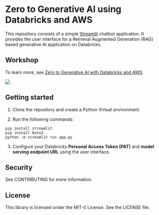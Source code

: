 # Zero to Generative AI using Databricks and AWS 

This repository consists of a simple [Streamlit](https://streamlit.io) chatbot application. It provides the user interface for a Retrieval Augmented Generation (RAG) based generative AI application on Databricks. 

## Workshop

To learn more, see [Zero to Generative AI with Databricks and AWS](https://catalog.workshops.aws/dare-genai-rag-databricks/en-US). 

![](https://static.us-east-1.prod.workshops.aws/public/4e730f1b-bdf8-43c7-b0e7-968f85c9a189/static/aws-databricks-rag.png)

## Getting started

1. Clone the repository and create a Python Virtual environment.

2. Run the following commands:

```
pip install streamlit
pip install boto3
python -m streamlit run app.py
```

3. Configure your Databricks **Personal Access Token (PAT)** and **model serving endpoint URL** using the user interface.

## Security
See CONTRIBUTING for more information.

## License
This library is licensed under the MIT-0 License. See the LICENSE file.

